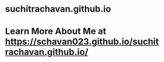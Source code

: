 # suchitrachavan.github.io
# Learn More About Me at https://schavan023.github.io/suchitrachavan.github.io/
